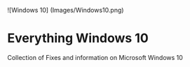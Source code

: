 ![Windows 10] (Images/Windows10.png)

# Everything Windows 10

Collection of Fixes and information on Microsoft Windows 10
